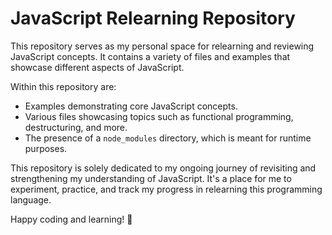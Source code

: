 # JavaScript Relearning Repository

This repository serves as my personal space for relearning and reviewing JavaScript concepts. It contains a variety of files and examples that showcase different aspects of JavaScript.

Within this repository are:
- Examples demonstrating core JavaScript concepts.
- Various files showcasing topics such as functional programming, destructuring, and more.
- The presence of a `node_modules` directory, which is meant for runtime purposes.

This repository is solely dedicated to my ongoing journey of revisiting and strengthening my understanding of JavaScript. It's a place for me to experiment, practice, and track my progress in relearning this programming language.

Happy coding and learning! 🌟
